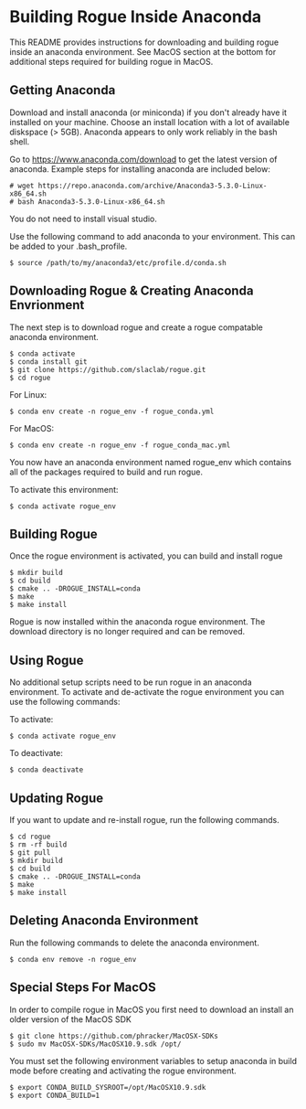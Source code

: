 # Building Rogue Inside Anaconda

This README provides instructions for downloading and building rogue inside an anaconda environment.
See MacOS section at the bottom for additional steps required for building rogue in MacOS.

## Getting Anaconda

Download and install anaconda (or miniconda) if you don't already have it installed on your machine. Choose an install location with a lot of available diskspace (> 5GB). Anaconda appears to only work reliably in the bash shell. 

Go to https://www.anaconda.com/download to get the latest version of anaconda. Example steps for installing anaconda are included below:

````
# wget https://repo.anaconda.com/archive/Anaconda3-5.3.0-Linux-x86_64.sh
# bash Anaconda3-5.3.0-Linux-x86_64.sh
````

You do not need to install visual studio.

Use the following command to add anaconda to your environment. This can be added to your .bash_profile.

````
$ source /path/to/my/anaconda3/etc/profile.d/conda.sh
````

## Downloading Rogue & Creating Anaconda Envrionment

The next step is to download rogue and create a rogue compatable anaconda environment.

````
$ conda activate
$ conda install git
$ git clone https://github.com/slaclab/rogue.git
$ cd rogue
````

For Linux:

````
$ conda env create -n rogue_env -f rogue_conda.yml
````

For MacOS:

````
$ conda env create -n rogue_env -f rogue_conda_mac.yml
````

You now have an anaconda environment named rogue_env which contains all of the packages required to build and run rogue.

To activate this environment:

````
$ conda activate rogue_env
````

## Building Rogue

Once the rogue environment is activated, you can build and install rogue

````
$ mkdir build
$ cd build
$ cmake .. -DROGUE_INSTALL=conda
$ make
$ make install
````

Rogue is now installed within the anaconda rogue environment. The download directory is no longer required and can be removed.

## Using Rogue

No additional setup scripts need to be run rogue in an anaconda environment. To activate and de-activate the rogue environment you can use the following commands:

To activate:

````
$ conda activate rogue_env
````

To deactivate:

````
$ conda deactivate
````

## Updating Rogue

If you want to update and re-install rogue, run the following commands.

````
$ cd rogue
$ rm -rf build
$ git pull
$ mkdir build
$ cd build
$ cmake .. -DROGUE_INSTALL=conda
$ make
$ make install
````

## Deleting Anaconda Environment

Run the following commands to delete the anaconda environment.

````
$ conda env remove -n rogue_env
````

## Special Steps For MacOS

In order to compile rogue in MacOS you first need to download an install an older version of the MacOS SDK

````
$ git clone https://github.com/phracker/MacOSX-SDKs
$ sudo mv MacOSX-SDKs/MacOSX10.9.sdk /opt/
````

You must set the following environment variables to setup anaconda in build mode before creating and activating the rogue environment.

````
$ export CONDA_BUILD_SYSROOT=/opt/MacOSX10.9.sdk
$ export CONDA_BUILD=1
````

